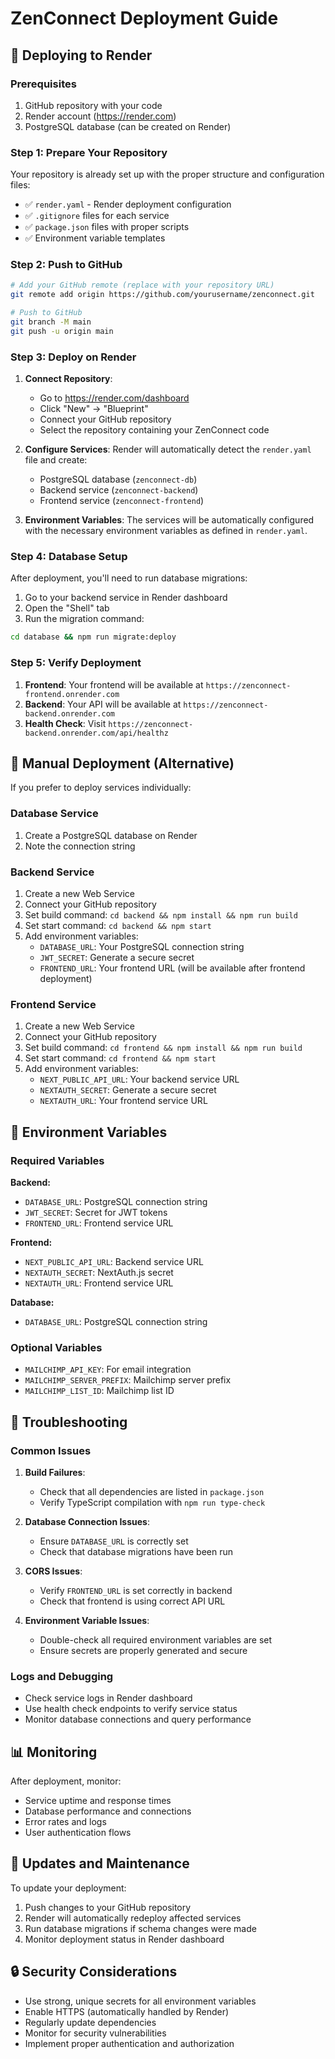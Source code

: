 # ZenConnect Deployment Guide

## 🚀 Deploying to Render

### Prerequisites

1. GitHub repository with your code
2. Render account (https://render.com)
3. PostgreSQL database (can be created on Render)

### Step 1: Prepare Your Repository

Your repository is already set up with the proper structure and configuration files:

- ✅ `render.yaml` - Render deployment configuration
- ✅ `.gitignore` files for each service
- ✅ `package.json` files with proper scripts
- ✅ Environment variable templates

### Step 2: Push to GitHub

```bash
# Add your GitHub remote (replace with your repository URL)
git remote add origin https://github.com/yourusername/zenconnect.git

# Push to GitHub
git branch -M main
git push -u origin main
```

### Step 3: Deploy on Render

1. **Connect Repository**:
   - Go to https://render.com/dashboard
   - Click "New" → "Blueprint"
   - Connect your GitHub repository
   - Select the repository containing your ZenConnect code

2. **Configure Services**:
   Render will automatically detect the `render.yaml` file and create:
   - PostgreSQL database (`zenconnect-db`)
   - Backend service (`zenconnect-backend`)
   - Frontend service (`zenconnect-frontend`)

3. **Environment Variables**:
   The services will be automatically configured with the necessary environment variables as defined in `render.yaml`.

### Step 4: Database Setup

After deployment, you'll need to run database migrations:

1. Go to your backend service in Render dashboard
2. Open the "Shell" tab
3. Run the migration command:
```bash
cd database && npm run migrate:deploy
```

### Step 5: Verify Deployment

1. **Frontend**: Your frontend will be available at `https://zenconnect-frontend.onrender.com`
2. **Backend**: Your API will be available at `https://zenconnect-backend.onrender.com`
3. **Health Check**: Visit `https://zenconnect-backend.onrender.com/api/healthz`

## 🔧 Manual Deployment (Alternative)

If you prefer to deploy services individually:

### Database Service

1. Create a PostgreSQL database on Render
2. Note the connection string

### Backend Service

1. Create a new Web Service
2. Connect your GitHub repository
3. Set build command: `cd backend && npm install && npm run build`
4. Set start command: `cd backend && npm start`
5. Add environment variables:
   - `DATABASE_URL`: Your PostgreSQL connection string
   - `JWT_SECRET`: Generate a secure secret
   - `FRONTEND_URL`: Your frontend URL (will be available after frontend deployment)

### Frontend Service

1. Create a new Web Service
2. Connect your GitHub repository
3. Set build command: `cd frontend && npm install && npm run build`
4. Set start command: `cd frontend && npm start`
5. Add environment variables:
   - `NEXT_PUBLIC_API_URL`: Your backend service URL
   - `NEXTAUTH_SECRET`: Generate a secure secret
   - `NEXTAUTH_URL`: Your frontend service URL

## 🔐 Environment Variables

### Required Variables

**Backend:**
- `DATABASE_URL`: PostgreSQL connection string
- `JWT_SECRET`: Secret for JWT tokens
- `FRONTEND_URL`: Frontend service URL

**Frontend:**
- `NEXT_PUBLIC_API_URL`: Backend service URL
- `NEXTAUTH_SECRET`: NextAuth.js secret
- `NEXTAUTH_URL`: Frontend service URL

**Database:**
- `DATABASE_URL`: PostgreSQL connection string

### Optional Variables

- `MAILCHIMP_API_KEY`: For email integration
- `MAILCHIMP_SERVER_PREFIX`: Mailchimp server prefix
- `MAILCHIMP_LIST_ID`: Mailchimp list ID

## 🐛 Troubleshooting

### Common Issues

1. **Build Failures**:
   - Check that all dependencies are listed in `package.json`
   - Verify TypeScript compilation with `npm run type-check`

2. **Database Connection Issues**:
   - Ensure `DATABASE_URL` is correctly set
   - Check that database migrations have been run

3. **CORS Issues**:
   - Verify `FRONTEND_URL` is set correctly in backend
   - Check that frontend is using correct API URL

4. **Environment Variable Issues**:
   - Double-check all required environment variables are set
   - Ensure secrets are properly generated and secure

### Logs and Debugging

- Check service logs in Render dashboard
- Use health check endpoints to verify service status
- Monitor database connections and query performance

## 📊 Monitoring

After deployment, monitor:

- Service uptime and response times
- Database performance and connections
- Error rates and logs
- User authentication flows

## 🔄 Updates and Maintenance

To update your deployment:

1. Push changes to your GitHub repository
2. Render will automatically redeploy affected services
3. Run database migrations if schema changes were made
4. Monitor deployment status in Render dashboard

## 🔒 Security Considerations

- Use strong, unique secrets for all environment variables
- Enable HTTPS (automatically handled by Render)
- Regularly update dependencies
- Monitor for security vulnerabilities
- Implement proper authentication and authorization
